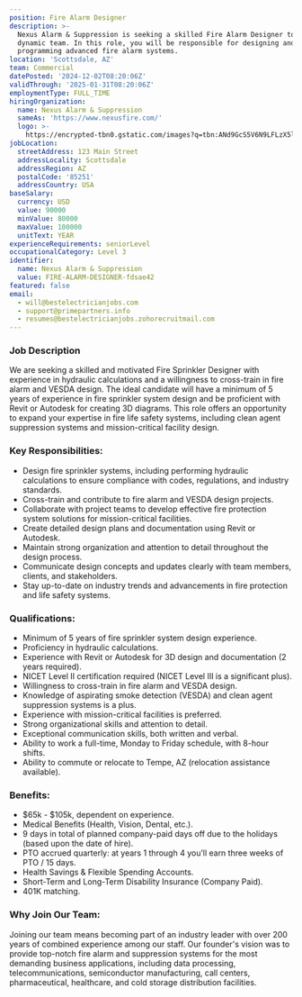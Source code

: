 ```yaml
---
position: Fire Alarm Designer
description: >-
  Nexus Alarm & Suppression is seeking a skilled Fire Alarm Designer to join our
  dynamic team. In this role, you will be responsible for designing and
  programming advanced fire alarm systems.
location: 'Scottsdale, AZ'
team: Commercial
datePosted: '2024-12-02T08:20:06Z'
validThrough: '2025-01-31T08:20:06Z'
employmentType: FULL_TIME
hiringOrganization:
  name: Nexus Alarm & Suppression
  sameAs: 'https://www.nexusfire.com/'
  logo: >-
    https://encrypted-tbn0.gstatic.com/images?q=tbn:ANd9GcS5V6N9LFLzX5l8PuiWFwyM5svfbgwxPx4whA&s
jobLocation:
  streetAddress: 123 Main Street
  addressLocality: Scottsdale
  addressRegion: AZ
  postalCode: '85251'
  addressCountry: USA
baseSalary:
  currency: USD
  value: 90000
  minValue: 80000
  maxValue: 100000
  unitText: YEAR
experienceRequirements: seniorLevel
occupationalCategory: Level 3
identifier:
  name: Nexus Alarm & Suppression
  value: FIRE-ALARM-DESIGNER-fdsae42
featured: false
email:
  - will@bestelectricianjobs.com
  - support@primepartners.info
  - resumes@bestelectricianjobs.zohorecruitmail.com
---
```


### Job Description

We are seeking a skilled and motivated Fire Sprinkler Designer with experience in hydraulic calculations and a willingness to cross-train in fire alarm and VESDA design. The ideal candidate will have a minimum of 5 years of experience in fire sprinkler system design and be proficient with Revit or Autodesk for creating 3D diagrams. This role offers an opportunity to expand your expertise in fire life safety systems, including clean agent suppression systems and mission-critical facility design.

### Key Responsibilities:

- Design fire sprinkler systems, including performing hydraulic calculations to ensure compliance with codes, regulations, and industry standards.
- Cross-train and contribute to fire alarm and VESDA design projects.
- Collaborate with project teams to develop effective fire protection system solutions for mission-critical facilities.
- Create detailed design plans and documentation using Revit or Autodesk.
- Maintain strong organization and attention to detail throughout the design process.
- Communicate design concepts and updates clearly with team members, clients, and stakeholders.
- Stay up-to-date on industry trends and advancements in fire protection and life safety systems.

### Qualifications:

- Minimum of 5 years of fire sprinkler system design experience.
- Proficiency in hydraulic calculations.
- Experience with Revit or Autodesk for 3D design and documentation (2 years required).
- NICET Level II certification required (NICET Level III is a significant plus).
- Willingness to cross-train in fire alarm and VESDA design.
- Knowledge of aspirating smoke detection (VESDA) and clean agent suppression systems is a plus.
- Experience with mission-critical facilities is preferred.
- Strong organizational skills and attention to detail.
- Exceptional communication skills, both written and verbal.
- Ability to work a full-time, Monday to Friday schedule, with 8-hour shifts.
- Ability to commute or relocate to Tempe, AZ (relocation assistance available).

### Benefits:

- $65k - $105k, dependent on experience.
- Medical Benefits (Health, Vision, Dental, etc.).
- 9 days in total of planned company-paid days off due to the holidays (based upon the date of hire).
- PTO accrued quarterly: at years 1 through 4 you’ll earn three weeks of PTO / 15 days.
- Health Savings & Flexible Spending Accounts.
- Short-Term and Long-Term Disability Insurance (Company Paid).
- 401K matching.

### Why Join Our Team:

Joining our team means becoming part of an industry leader with over 200 years of combined experience among our staff. Our founder's vision was to provide top-notch fire alarm and suppression systems for the most demanding business applications, including data processing, telecommunications, semiconductor manufacturing, call centers, pharmaceutical, healthcare, and cold storage distribution facilities.
